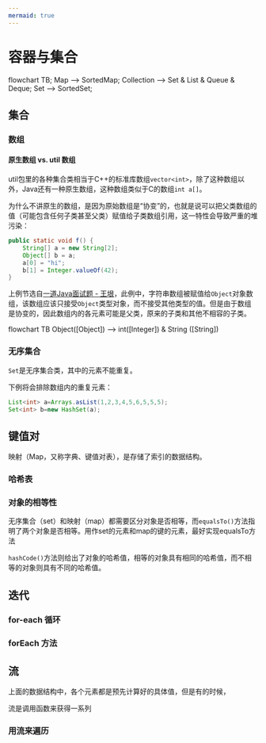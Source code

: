 ```yaml
---
mermaid: true
---
```

# 容器与集合

<div class="mermaid">
flowchart TB;
Map --> SortedMap;
Collection --> Set & List & Queue & Deque;
Set --> SortedSet;
</div>

## 集合
### 数组
#### 原生数组 vs. util 数组

util包里的各种集合类相当于C++的标准库数组`vector<int>`，除了这种数组以外，Java还有一种原生数组，这种数组类似于C的数组`int a[]`。

为什么不讲原生的数组，是因为原始数组是“协变”的，也就是说可以把父类数组的值（可能包含任何子类甚至父类）赋值给子类数组引用，这一特性会导致严重的堆污染：

```java
public static void f() {
    String[] a = new String[2];
    Object[] b = a;
    a[0] = "hi";
    b[1] = Integer.valueOf(42);
}
```

上例节选自[一道Java面试题 - 王垠](https://www.yinwang.org/blog-cn/2020/02/13/java-type-system)，此例中，字符串数组被赋值给`Object`对象数组，该数组应该只接受`Object`类型对象，而不接受其他类型的值。但是由于数组是协变的，因此数组内的各元素可能是父类，原来的子类和其他不相容的子类。

<div class="mermaid">
flowchart TB
Object([Object]) --> int([Integer]) & String ([String])
</div>

### 无序集合

`Set`是无序集合类，其中的元素不能重复。

下例将会排除数组内的重复元素：
```java
List<int> a=Arrays.asList(1,2,3,4,5,6,5,5,5);
Set<int> b=new HashSet(a);
```
## 键值对

映射（Map，又称字典、键值对表），是存储了索引的数据结构。

### 哈希表

### 对象的相等性

无序集合（set）和映射（map）都需要区分对象是否相等，而`equalsTo()`方法指明了两个对象是否相等。用作set的元素和map的键的元素，最好实现equalsTo方法

`hashCode()`方法则给出了对象的哈希值，相等的对象具有相同的哈希值，而不相等的对象则具有不同的哈希值。

## 迭代
### for-each 循环

### forEach 方法

## 流

上面的数据结构中，各个元素都是预先计算好的具体值，但是有的时候，

流是调用函数来获得一系列
### 用流来遍历